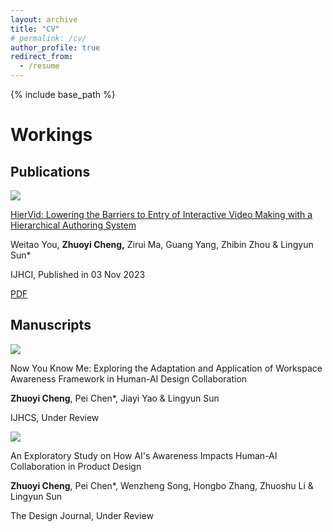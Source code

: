 ```yaml
---
layout: archive
title: "CV"
# permalink: /cv/
author_profile: true
redirect_from:
  - /resume
---
```


{% include base_path %}

# Workings<a id="Workings"></a>

## Publications

<div class="working-basic">
  <!-- img -->
  <div class="working-img">
    <div class="working-img-layout_box">
      <img src="{{ base_path }}/images/paper_img/HierVid-cover.webp">
    </div>
  </div>
  <!-- content-paper -->
  <div class="working-content">
    <div class="working-paper-title">
      <p>
        <a href="https://doi.org/10.1080/10447318.2023.2267859">
        HierVid: Lowering the Barriers to Entry of Interactive Video Making with a Hierarchical Authoring System
        </a>
      </p>
    </div>
    <div class="working-paper-author">
      <p>
      Weitao You, <strong>Zhuoyi Cheng,</strong> Zirui Ma, Guang Yang, Zhibin Zhou & Lingyun Sun*
      </p>
    </div>
    <div class="working-paper-venue">
      <p>
      IJHCI, Published in 03 Nov 2023
      </p>
    </div>
    <div class="working-paper-attachment">
      <a class="attachment-btn" href="{{ base_path }}/files/HierVid.pdf">
        <i class="bi bi-file-pdf-fill"></i>
        PDF
      </a>
    </div>
  </div>
</div>
<!-- <div class="separate-section"></div> -->

## Manuscripts
<div class="working-basic">
  <!-- img -->
  <div class="working-img">
    <div class="working-img-layout_box">
      <img src="{{ base_path }}/images/paper_img/Now_You_Know_Me.webp">
    </div>
  </div>
  <!-- content-paper -->
  <div class="working-content">
    <div class="working-paper-title">
      <p>
        <!-- <a href=""> -->
        Now You Know Me: Exploring the Adaptation and Application of Workspace Awareness Framework in Human-AI Design Collaboration
        <!-- </a> -->
      </p>
    </div>
    <div class="working-paper-author">
      <p>
      <strong>Zhuoyi Cheng</strong>, Pei Chen*, Jiayi Yao & Lingyun Sun
      </p>
    </div>
    <div class="working-paper-venue">
      <p>
      IJHCS, Under Review
      </p>
    </div>
    <!-- <div class="working-paper-attachment">
      <a class="attachment-btn" href="{{ base_path }}/files/HierVid.pdf">
        <i class="bi bi-file-pdf-fill"></i>
        PDF
      </a>
    </div> -->
  </div>
</div>
<div class="separate-section"></div>

<div class="working-basic">
  <!-- img -->
  <div class="working-img">
    <div class="working-img-layout_box">
      <img src="{{ base_path }}/images/paper_img/design_journal.webp">
    </div>
  </div>
  <!-- content-paper -->
  <div class="working-content">
    <div class="working-paper-title">
      <p>
        <!-- <a href=""> -->
          An Exploratory Study on How AI's Awareness Impacts Human-AI Collaboration in Product Design
        <!-- </a> -->
      </p>
    </div>
    <div class="working-paper-author">
      <p>
      <strong>Zhuoyi Cheng</strong>, Pei Chen*, Wenzheng Song, Hongbo Zhang, Zhuoshu Li & Lingyun Sun
      </p>
    </div>
    <div class="working-paper-venue">
      <p>
      The Design Journal, Under Review
      </p>
    </div>
    <!-- <div class="working-paper-attachment">
      <a class="attachment-btn" href="{{ base_path }}/files/HierVid.pdf">
        <i class="bi bi-file-pdf-fill"></i>
        PDF
      </a>
    </div> -->
  </div>
</div>
<div class="separate-section"></div>